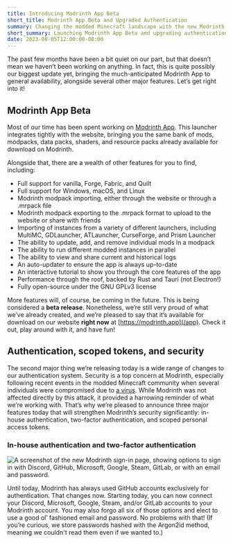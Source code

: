 ```yaml
---
title: Introducing Modrinth App Beta
short_title: Modrinth App Beta and Upgraded Authentication
summary: Changing the modded Minecraft landscape with the new Modrinth App, alongside several other major features.
short_summary: Launching Modrinth App Beta and upgrading authentication.
date: 2023-08-05T12:00:00-08:00
---
```


The past few months have been a bit quiet on our part, but that doesn’t mean we haven’t been working on anything. In fact, this is quite possibly our biggest update yet, bringing the much-anticipated Modrinth App to general availability, alongside several other major features. Let’s get right into it!

## Modrinth App Beta

Most of our time has been spent working on [Modrinth App](/app). This launcher integrates tightly with the website, bringing you the same bank of mods, modpacks, data packs, shaders, and resource packs already available for download on Modrinth.

Alongside that, there are a wealth of other features for you to find, including:

- Full support for vanilla, Forge, Fabric, and Quilt
- Full support for Windows, macOS, and Linux
- Modrinth modpack importing, either through the website or through a .mrpack file
- Modrinth modpack exporting to the .mrpack format to upload to the website or share with friends
- Importing of instances from a variety of different launchers, including MultiMC, GDLauncher, ATLauncher, CurseForge, and Prism Launcher
- The ability to update, add, and remove individual mods in a modpack
- The ability to run different modded instances in parallel
- The ability to view and share current and historical logs
- An auto-updater to ensure the app is always up-to-date
- An interactive tutorial to show you through the core features of the app
- Performance through the roof, backed by Rust and Tauri (not Electron!)
- Fully open-source under the GNU GPLv3 license

More features will, of course, be coming in the future. This is being considered a **beta release**. Nonetheless, we’re still very proud of what we’ve already created, and we’re pleased to say that it’s available for download on our website **right now** at [https://modrinth.app](/app). Check it out, play around with it, and have fun!

## Authentication, scoped tokens, and security

The second major thing we’re releasing today is a wide range of changes to our authentication system. Security is a top concern at Modrinth, especially following recent events in the modded Minecraft community when several individuals were compromised due to [a virus](https://github.com/trigram-mrp/fractureiser/tree/main#readme). While Modrinth was not affected directly by this attack, it provided a harrowing reminder of what we’re working with. That’s why we’re pleased to announce three major features today that will strengthen Modrinth’s security significantly: in-house authentication, two-factor authentication, and scoped personal access tokens.

### In-house authentication and two-factor authentication

![A screenshot of the new Modrinth sign-in page, showing options to sign in with Discord, GitHub, Microsoft, Google, Steam, GitLab, or with an email and password.](./auth.jpg)

Until today, Modrinth has always used GitHub accounts exclusively for authentication. That changes now. Starting today, you can now connect your Discord, Microsoft, Google, Steam, and/or GitLab accounts to your Modrinth account. You may also forgo all six of those options and elect to use a good ol’ fashioned email and password. No problems with that! (If you’re curious, we store passwords hashed with the Argon2id method, meaning we couldn't read them even if we wanted to.)
